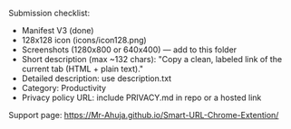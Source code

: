 ﻿Submission checklist:
- Manifest V3 (done)
- 128x128 icon (icons/icon128.png)
- Screenshots (1280x800 or 640x400) — add to this folder
- Short description (max ~132 chars): "Copy a clean, labeled link of the current tab (HTML + plain text)."
- Detailed description: use description.txt
- Category: Productivity
- Privacy policy URL: include PRIVACY.md in repo or a hosted link


Support page: https://Mr-Ahuja.github.io/Smart-URL-Chrome-Extention/

